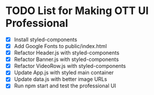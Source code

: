 # TODO List for Making OTT UI Professional

- [x] Install styled-components
- [x] Add Google Fonts to public/index.html
- [x] Refactor Header.js with styled-components
- [x] Refactor Banner.js with styled-components
- [x] Refactor VideoRow.js with styled-components
- [x] Update App.js with styled main container
- [x] Update data.js with better image URLs
- [x] Run npm start and test the professional UI

